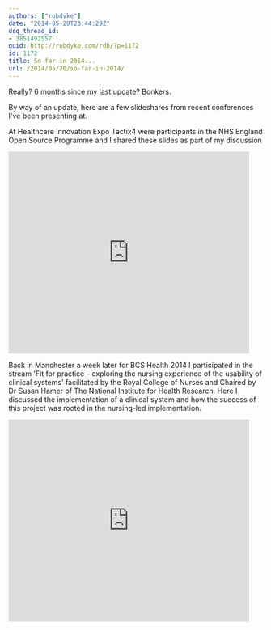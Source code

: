 ```yaml
---
authors: ["robdyke"]
date: "2014-05-20T23:44:29Z"
dsq_thread_id:
- 3851492557
guid: http://robdyke.com/rdb/?p=1172
id: 1172
title: So far in 2014...
url: /2014/05/20/so-far-in-2014/
---
```

Really? 6 months since my last update? Bonkers.

By way of an update, here are a few slideshares from recent conferences I've been presenting at.

At Healthcare Innovation Expo Tactix4 were participants in the NHS England Open Source Programme and I shared these slides as part of my discussion

<iframe src="http://www.slideshare.net/slideshow/embed_code/34925814" width="476" height="400" scrolling="yes" class="iframe-class" frameborder="0"></iframe>

Back in Manchester a week later for BCS Health 2014 I participated in the stream 'Fit for practice – exploring the nursing experience of the usability of clinical systems' facilitated by the Royal College of Nurses and Chaired by Dr Susan Hamer of The National Institute for Health Research. Here I discussed the implementation of a clinical system and how the success of this project was rooted in the nursing-led implementation.

<iframe src="http://www.slideshare.net/slideshow/embed_code/34925983" width="476" height="400" scrolling="yes" class="iframe-class" frameborder="0"></iframe>
